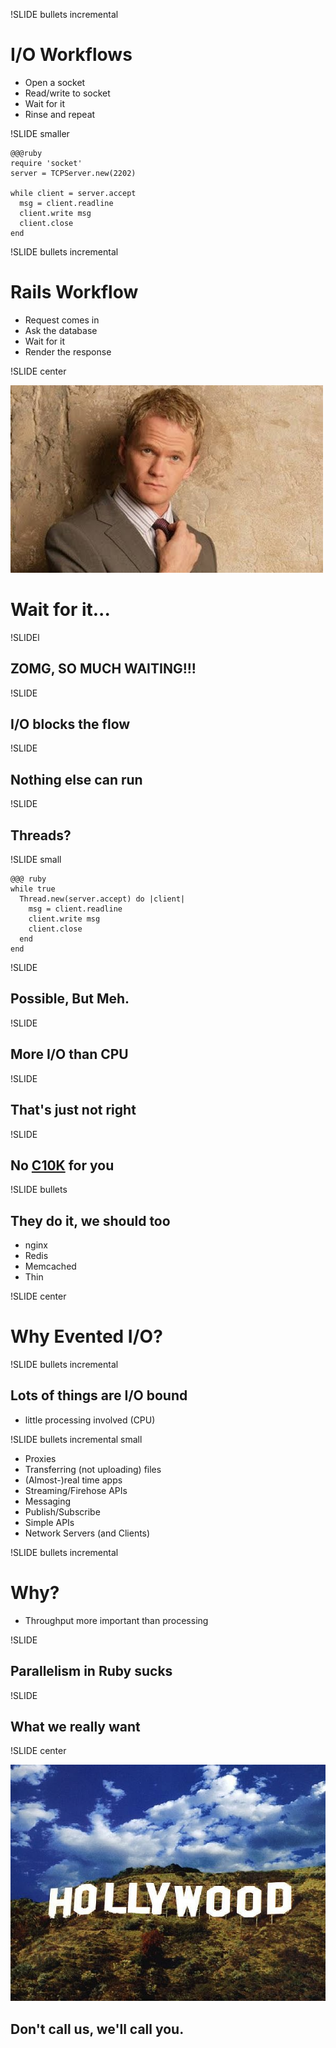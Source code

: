 !SLIDE bullets incremental

# I/O Workflows #

* Open a socket
* Read/write to socket
* Wait for it
* Rinse and repeat

!SLIDE smaller

    @@@ruby
    require 'socket'
    server = TCPServer.new(2202)

    while client = server.accept
      msg = client.readline
      client.write msg
      client.close
    end

!SLIDE bullets incremental

# Rails Workflow #

* Request comes in
* Ask the database
* Wait for it
* Render the response

!SLIDE center

![It's going to be legendary](waitforit.jpg)

# Wait for it... #

!SLIDEl

## ZOMG, SO MUCH WAITING!!! ##

!SLIDE

## I/O blocks the flow ##

!SLIDE

## Nothing else can run ##

!SLIDE

## Threads? ##

!SLIDE small

    @@@ ruby
    while true
      Thread.new(server.accept) do |client|
        msg = client.readline
        client.write msg
        client.close
      end
    end

!SLIDE

## Possible, But Meh. ##

!SLIDE

## More I/O than CPU ##

!SLIDE

## That's just not right ##

!SLIDE

## No [C10K](http://www.kegel.com/c10k.html) for you ##

!SLIDE bullets

## They do it, we should too ##

* nginx
* Redis
* Memcached
* Thin

!SLIDE center

# Why Evented I/O?

!SLIDE bullets incremental

## Lots of things are I/O bound ##

* little processing involved (CPU)

!SLIDE bullets incremental small

* Proxies
* Transferring (not uploading) files
* (Almost-)real time apps
* Streaming/Firehose APIs
* Messaging
* Publish/Subscribe
* Simple APIs
* Network Servers (and Clients)

!SLIDE bullets incremental

# Why? #

* Throughput more important than processing

!SLIDE

## Parallelism in Ruby sucks ##

!SLIDE

## What we really want ##

!SLIDE center

![Hollywood](hollywood.jpg)

## Don't call us, we'll call you. ##
